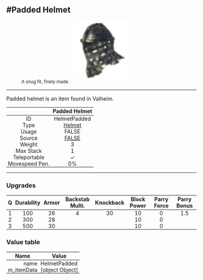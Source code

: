 <meta property="og:title" content="Padded Helmet - MoreValheim" /><meta property="og:type" content="website" /><meta property="og:image" content="/assets/padded_helmet.png" /><meta property="og:description" content="Padded Helmet is an item found in Valheim." /><meta name="theme-color" content="#546D78"><meta name="twitter:card" content="summary_large_image">
#Padded Helmet
-------------
<style>img {width:20px;}.tb {width:150px;display: block;margin-left: auto;margin-right: auto;}</style>

<style>.md-typeset table:not([class]) th:not([align]) {min-width:unset!important;}</style>
<style>td{padding:0em 0.3em!important;text-align:center!important;border-left:.05rem solid var(--md-default-fg-color--lightest)}</style>

<style>th{padding:0.1em 0.3em!important;text-align:center!important;font-weight:bold}</style>

<style>pre{text-align:right!important}</style>
<style>table tr td:first-child {border-left: 0;};</style>

<figure><img src="/assets/padded_helmet.png" class="tb" /><figcaption><small>A snug fit, finely made.</small></figcaption></figure>

-------------

Padded helmet is an item found in Valheim.

|        | Padded Helmet              |
| ----------- | ------------------------------------ |
| ID |HelmetPadded
| Type | [Helmet](../../types/helmet)
| Usage | FALSE<br>
| Source | [FALSE](../../items/false)
| Weight | 3 |
| Max Stack | 1 |
| Teleportable | ✓
| Movespeed Pen. | 0%


-------------

### Upgrades
| Q | Durability | Armor | Backstab Multi. | Knockback | Block Power | Parry Force | Parry Bonus
| - | - | - | - | - | - | - | - 
1 | 100 | 26 | 4 | 30 | 10 | 0 | 1.5 | 
 | 2 | 300 | 28 |  |  | 10 | 0 |  | 
 | 3 | 500 | 30 |  |  | 10 | 0 |  | 


### Value table
| Name | Value
| - | - |
| <div style="text-align:right">name</div> | <div style="text-align:left">HelmetPadded</div> | 
| <div style="text-align:right">m_itemData</div> | <div style="text-align:left">[object Object]</div> | 